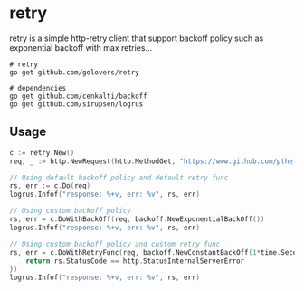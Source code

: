 # retry
retry is a simple http-retry client that support backoff policy such as exponential backoff with max retries...

```
# retry
go get github.com/golovers/retry

# dependencies
go get github.com/cenkalti/backoff
go get github.com/sirupsen/logrus
```

## Usage

```go
c := retry.New()
req, _ := http.NewRequest(http.MethodGet, "https://www.github.com/pthethanh", nil)

// Using default backoff policy and default retry func
rs, err := c.Do(req)
logrus.Infof("response: %+v, err: %v", rs, err)

// Using custom backoff policy
rs, err = c.DoWithBackOff(req, backoff.NewExponentialBackOff())
logrus.Infof("response: %+v, err: %v", rs, err)

// Using custom backoff policy and custom retry func
rs, err = c.DoWithRetryFunc(req, backoff.NewConstantBackOff(1*time.Second), func(rs *http.Response) bool {
    return rs.StatusCode == http.StatusInternalServerError
})
logrus.Infof("response: %+v, err: %v", rs, err)
```
